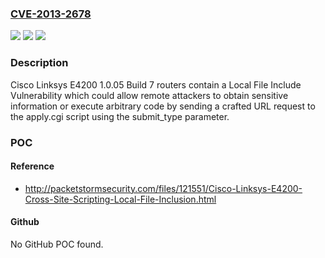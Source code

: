 ### [CVE-2013-2678](https://cve.mitre.org/cgi-bin/cvename.cgi?name=CVE-2013-2678)
![](https://img.shields.io/static/v1?label=Product&message=n%2Fa&color=blue)
![](https://img.shields.io/static/v1?label=Version&message=n%2Fa&color=blue)
![](https://img.shields.io/static/v1?label=Vulnerability&message=n%2Fa&color=brighgreen)

### Description

Cisco Linksys E4200 1.0.05 Build 7 routers contain a Local File Include Vulnerability which could allow remote attackers to obtain sensitive information or execute arbitrary code by sending a crafted URL request to the apply.cgi script using the submit_type parameter.

### POC

#### Reference
- http://packetstormsecurity.com/files/121551/Cisco-Linksys-E4200-Cross-Site-Scripting-Local-File-Inclusion.html

#### Github
No GitHub POC found.

